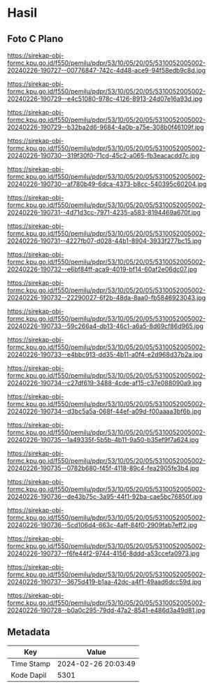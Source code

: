 # Hasil

## Foto C Plano

https://sirekap-obj-formc.kpu.go.id/f550/pemilu/pdpr/53/10/05/20/05/5310052005002-20240226-190727--00776847-742c-4d48-ace9-94f58edb9c8d.jpg

https://sirekap-obj-formc.kpu.go.id/f550/pemilu/pdpr/53/10/05/20/05/5310052005002-20240226-190729--e4c51080-978c-4126-8913-24d07e16a93d.jpg

https://sirekap-obj-formc.kpu.go.id/f550/pemilu/pdpr/53/10/05/20/05/5310052005002-20240226-190729--b32ba2d6-9684-4a0b-a75e-308b0f46109f.jpg

https://sirekap-obj-formc.kpu.go.id/f550/pemilu/pdpr/53/10/05/20/05/5310052005002-20240226-190730--319f30f0-71cd-45c2-a065-fb3eacacdd7c.jpg

https://sirekap-obj-formc.kpu.go.id/f550/pemilu/pdpr/53/10/05/20/05/5310052005002-20240226-190730--af780b49-6dca-4373-b8cc-540395c60204.jpg

https://sirekap-obj-formc.kpu.go.id/f550/pemilu/pdpr/53/10/05/20/05/5310052005002-20240226-190731--4d71d3cc-7971-4235-a583-8194469a670f.jpg

https://sirekap-obj-formc.kpu.go.id/f550/pemilu/pdpr/53/10/05/20/05/5310052005002-20240226-190731--4227fb07-d028-44b1-8904-3933f277bc15.jpg

https://sirekap-obj-formc.kpu.go.id/f550/pemilu/pdpr/53/10/05/20/05/5310052005002-20240226-190732--e6bf84ff-aca9-4019-bf14-60af2e06dc07.jpg

https://sirekap-obj-formc.kpu.go.id/f550/pemilu/pdpr/53/10/05/20/05/5310052005002-20240226-190732--22290027-6f2b-48da-8aa0-fb5846923043.jpg

https://sirekap-obj-formc.kpu.go.id/f550/pemilu/pdpr/53/10/05/20/05/5310052005002-20240226-190733--59c266a4-db13-46c1-a6a5-8d69cf86d965.jpg

https://sirekap-obj-formc.kpu.go.id/f550/pemilu/pdpr/53/10/05/20/05/5310052005002-20240226-190733--e4bbc913-dd35-4b11-a0f4-e2d968d37b2a.jpg

https://sirekap-obj-formc.kpu.go.id/f550/pemilu/pdpr/53/10/05/20/05/5310052005002-20240226-190734--c27df619-3488-4cde-af15-c37e088090a9.jpg

https://sirekap-obj-formc.kpu.go.id/f550/pemilu/pdpr/53/10/05/20/05/5310052005002-20240226-190734--d3bc5a5a-068f-44ef-a09d-f00aaaa3bf6b.jpg

https://sirekap-obj-formc.kpu.go.id/f550/pemilu/pdpr/53/10/05/20/05/5310052005002-20240226-190735--1a49335f-5b5b-4b11-9a50-b35ef9f7a624.jpg

https://sirekap-obj-formc.kpu.go.id/f550/pemilu/pdpr/53/10/05/20/05/5310052005002-20240226-190735--0782b680-f45f-4118-89c4-fea2905fe3b4.jpg

https://sirekap-obj-formc.kpu.go.id/f550/pemilu/pdpr/53/10/05/20/05/5310052005002-20240226-190736--de43b75c-3a95-44f1-92ba-cae5bc76850f.jpg

https://sirekap-obj-formc.kpu.go.id/f550/pemilu/pdpr/53/10/05/20/05/5310052005002-20240226-190736--5cd106d4-663c-4aff-84f0-2909fab7eff2.jpg

https://sirekap-obj-formc.kpu.go.id/f550/pemilu/pdpr/53/10/05/20/05/5310052005002-20240226-190737--f6fe44f2-9744-4156-8ddd-a53ccefa0973.jpg

https://sirekap-obj-formc.kpu.go.id/f550/pemilu/pdpr/53/10/05/20/05/5310052005002-20240226-190737--3675d419-b1aa-42dc-a4f1-49aad6dcc59d.jpg

https://sirekap-obj-formc.kpu.go.id/f550/pemilu/pdpr/53/10/05/20/05/5310052005002-20240226-190728--b0a0c295-79dd-47a2-8541-e486d3a49d81.jpg


## Metadata

| Key        | Value               |
| ---------- | ------------------- |
| Time Stamp | 2024-02-26 20:03:49 |
| Kode Dapil | 5301                |



